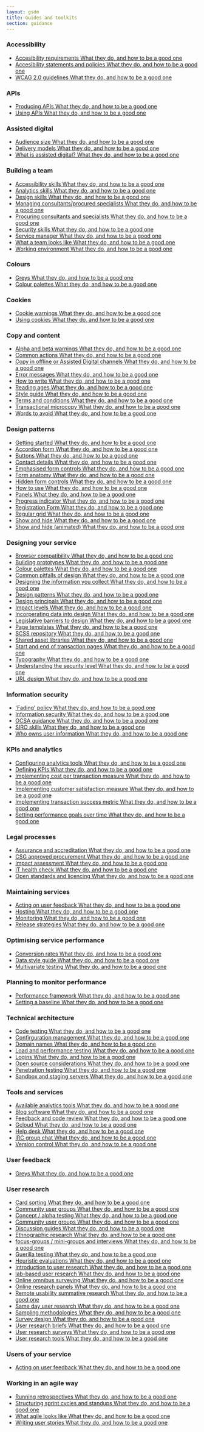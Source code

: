 ```yaml
---
layout: gsdm
title: Guides and toolkits
section: guidance
---
```


<div class="topic">
  <h3>Accessibility</h3>
  <ul>
      <li><a href="/guides-and-toolkits/accessibility/accessibilityrequirements.html"><span class="title">Accesibility requirements</span><span class="description">  What they do, and how to be a good one</span></a></li>
	  <li><a href="/guides-and-toolkits/accessibility/accessibilitystatementsandpolicies.html"><span class="title">Accesibility statements and policies</span><span class="description">  What they do, and how to be a good one</span></a></li>
  	  <li><a href="/guides-and-toolkits/accessibility/wcag2guidelines.html"><span class="title">WCAG 2.0 guidelines</span><span class="description">  What they do, and how to be a good one</span></a></li>
  </ul>
</div>

<div class="topic">
  <h3>APIs</h3>
  <ul>
      <li><a href="/guides-and-toolkits/apis/producingapis.html"><span class="title">Producing APIs</span><span class="description">  What they do, and how to be a good one</span></a></li>
	  <li><a href="/guides-and-toolkits/apis/usingapis.html"><span class="title">Using APIs</span><span class="description">  What they do, and how to be a good one</span></a></li>
  </ul>
</div>

<div class="topic">
  <h3>Assisted digital</h3>
  <ul>
      <li><a href="/guides-and-toolkits/assisted-digital/assisteddigitalaudiencesize.html"><span class="title">Audience size</span><span class="description">  What they do, and how to be a good one</span></a></li>
	  <li><a href="/guides-and-toolkits/assisted-digital/deliverymodels.html"><span class="title">Delivery models</span><span class="description">  What they do, and how to be a good one</span></a></li>
  	  <li><a href="/guides-and-toolkits/assisted-digital/whatisassisteddigital.html"><span class="title">What is assisted digital?</span><span class="description">  What they do, and how to be a good one</span></a></li>
  </ul>
</div>

<div class="topic">
  <h3>Building a team</h3>
  <ul>
      <li><a href="/guides-and-toolkits/building-a-team/accessibilityskills.html"><span class="title">Accessibility skills</span><span class="description">  What they do, and how to be a good one</span></a></li>
      <li><a href="/guides-and-toolkits/building-a-team/analyticsskills.html"><span class="title">Analytics skills</span><span class="description">  What they do, and how to be a good one</span></a></li>
      <li><a href="/guides-and-toolkits/building-a-team/designskills.html"><span class="title">Design skills</span><span class="description">  What they do, and how to be a good one</span></a></li>	  
      <li><a href="/guides-and-toolkits/building-a-team/managingconsultantsprocuredspecialists.html"><span class="title">Managing consultants/procured specialists</span><span class="description">  What they do, and how to be a good one</span></a></li>	  	
      <li><a href="/guides-and-toolkits/building-a-team/procuringconcultantspecialists.html"><span class="title">Procuring consultants and specialists</span><span class="description">  What they do, and how to be a good one</span></a></li>	  	
      <li><a href="/guides-and-toolkits/building-a-team/securityskills.html"><span class="title">Security skills</span><span class="description">  What they do, and how to be a good one</span></a></li>	  		    <li><a href="/guides-and-toolkits/building-a-team/servicemanager.html"><span class="title">Service manager</span><span class="description">  What they do, and how to be a good one</span></a></li>	 
	  <li><a href="/guides-and-toolkits/building-a-team/whatateamlookslike.html"><span class="title">What a team looks like</span><span class="description">  What they do, and how to be a good one</span></a></li>		   <li><a href="/guides-and-toolkits/building-a-team/workingenvironment.html"><span class="title">Working environment</span><span class="description">  What they do, and how to be a good one</span></a></li>			    
  </ul>
</div>

<div class="topic">
  <h3>Colours</h3>
  <ul>
      <li><a href="/guides-and-toolkits/colours/greys.html"><span class="title">Greys</span><span class="description">  What they do, and how to be a good one</span></a></li>
      <li><a href="/guides-and-toolkits/colours/index.html"><span class="title">Colour palettes</span><span class="description">  What they do, and how to be a good one</span></a></li>	  
  </ul>
</div>

<div class="topic">
  <h3>Cookies</h3>
  <ul>
      <li><a href="/guides-and-toolkits/cookies/cookiewarnings.html"><span class="title">Cookie warnings</span><span class="description">  What they do, and how to be a good one</span></a></li>
      <li><a href="/guides-and-toolkits/cookies/usingcookies.html"><span class="title">Using cookies</span><span class="description">  What they do, and how to be a good one</span></a></li>	  
  </ul>
</div>

<div class="topic">
  <h3>Copy and content</h3>
  <ul>
      <li><a href="/guides-and-toolkits/copy-and-content/alphabetawarnings.html"><span class="title">Alpha and beta warnings</span><span class="description">  What they do, and how to be a good one</span></a></li>
      <li><a href="/guides-and-toolkits/copy-and-content/commonactions.html"><span class="title">Common actions</span><span class="description">  What they do, and how to be a good one</span></a></li>	  
      <li><a href="/guides-and-toolkits/copy-and-content/copyinofflineorassisteddigitalchannels.html"><span class="title">Copy in offline or Assisted Digital channels</span><span class="description">  What they do, and how to be a good one</span></a></li>	  	  
      <li><a href="/guides-and-toolkits/copy-and-content/errormessages.html"><span class="title">Error messages</span><span class="description">  What they do, and how to be a good one</span></a></li>	  	   <li><a href="/guides-and-toolkits/copy-and-content/howtowrite.html"><span class="title">How to write</span><span class="description">  What they do, and how to be a good one</span></a></li>
	  <li><a href="/guides-and-toolkits/copy-and-content/readingages.html"><span class="title">Reading ages</span><span class="description">  What they do, and how to be a good one</span></a></li>	  	  	  
	  <li><a href="/guides-and-toolkits/copy-and-content/styleguide.html"><span class="title">Style guide</span><span class="description">  What they do, and how to be a good one</span></a></li>	  
	  <li><a href="/guides-and-toolkits/copy-and-content/termsandconditions.html"><span class="title">Terms and conditions</span><span class="description">  What they do, and how to be a good one</span></a></li>	  	  
	  <li><a href="/guides-and-toolkits/copy-and-content/transactionalmicrocopy.html"><span class="title">Transactional microcopy</span><span class="description">  What they do, and how to be a good one</span></a></li>	  	  	  
	  <li><a href="/guides-and-toolkits/copy-and-content/wordstoavoid.html"><span class="title">Words to avoid</span><span class="description">  What they do, and how to be a good one</span></a></li>	  	  	  	  
  </ul>
</div>

<div class="topic">
  <h3>Design patterns</h3>
  <ul>
   	  <li><a href="/guides-and-toolkits/design-patterns/index"><span class="title">Getting started</span><span class="description"> What they do, and how to be a good one</span></a></li>	  	 
      <li><a href="/guides-and-toolkits/design-patterns/accordion-form.html"><span class="title">Accordion form</span><span class="description">  What they do, and how to be a good one</span></a></li>
      <li><a href="/guides-and-toolkits/design-patterns/buttons.html"><span class="title">Buttons</span><span class="description"> What they do, and how to be a good one</span></a></li>	  
      <li><a href="/guides-and-toolkits/design-patterns/contact-details.html"><span class="title">Contact details</span><span class="description"> What they do, and how to be a good one</span></a></li>	  
      <li><a href="/guides-and-toolkits/design-patterns/emphasised-form-controls.html"><span class="title">Emphasised form controls</span><span class="description"> What they do, and how to be a good one</span></a></li>
      <li><a href="/guides-and-toolkits/design-patterns/form-anatomy.html"><span class="title">Form anatomy</span><span class="description"> What they do, and how to be a good one</span></a></li>
      <li><a href="/guides-and-toolkits/design-patterns/hidden-form-controls.html"><span class="title">Hidden form controls</span><span class="description"> What they do, and how to be a good one</span></a></li>	  
      <li><a href="/guides-and-toolkits/design-patterns/how-to-use.html"><span class="title">How to use</span><span class="description"> What they do, and how to be a good one</span></a></li>	  	  
      <li><a href="/guides-and-toolkits/design-patterns/panels.html"><span class="title">Panels</span><span class="description"> What they do, and how to be a good one</span></a></li>
      <li><a href="/guides-and-toolkits/design-patterns/progress-indicator.html"><span class="title">Progress indicator</span><span class="description"> What they do, and how to be a good one</span></a></li>
      <li><a href="/guides-and-toolkits/design-patterns/registration-form.html"><span class="title">Registration Form</span><span class="description"> What they do, and how to be a good one</span></a></li>	  
      <li><a href="/guides-and-toolkits/design-patterns/regular-grid.html"><span class="title">Regular grid</span><span class="description"> What they do, and how to be a good one</span></a></li>
      <li><a href="/guides-and-toolkits/design-patterns/show-hide.html"><span class="title">Show and hide</span><span class="description"> What they do, and how to be a good one</span></a></li>	  
      <li><a href="/guides-and-toolkits/design-patterns/show-hide-animated.html"><span class="title">Show and hide (animated)</span><span class="description"> What they do, and how to be a good one</span></a></li>	  
  </ul>
</div>

<div class="topic">
  <h3>Designing your service</h3>
  <ul>
      <li><a href="/guides-and-toolkits/designing-your-service/browsercompatability.html"><span class="title">Browser compatibility</span><span class="description">  What they do, and how to be a good one</span></a></li>
      <li><a href="/guides-and-toolkits/designing-your-service/buildingprototypes.html"><span class="title">Building prototypes</span><span class="description">  What they do, and how to be a good one</span></a></li>
      <li><a href="/guides-and-toolkits/designing-your-service/colourpalettes.html"><span class="title">Colour palettes</span><span class="description">  What they do, and how to be a good one</span></a></li>	  
      <li><a href="/guides-and-toolkits/designing-your-service/commonpitfallsofdesign.html"><span class="title">Common pitfalls of design</span><span class="description">  What they do, and how to be a good one</span></a></li>	  	  
      <li><a href="/guides-and-toolkits/designing-your-service/designingtheinformationyoucollect.html"><span class="title">Designing the information you collect</span><span class="description">  What they do, and how to be a good one</span></a></li>
      <li><a href="/guides-and-toolkits/designing-your-service/designpatterns.html"><span class="title">Design patterns</span><span class="description">  What they do, and how to be a good one</span></a></li>
      <li><a href="/guides-and-toolkits/designing-your-service/designprincipals.html"><span class="title">Design principals</span><span class="description">  What they do, and how to be a good one</span></a></li>
  	 <li><a href="/guides-and-toolkits/designing-your-service/impactlevels.html"><span class="title">Impact levels</span><span class="description">  What they do, and how to be a good one</span></a></li>
  	 <li><a href="/guides-and-toolkits/designing-your-service/incorperatingdataintodesign.html"><span class="title">Incorperating data into design</span><span class="description">  What they do, and how to be a good one</span></a></li>	 
  	 <li><a href="/guides-and-toolkits/designing-your-service/legislativebarrierstodesign.html"><span class="title">Legislative barriers to design</span><span class="description">  What they do, and how to be a good one</span></a></li>	 	 
  	 <li><a href="/guides-and-toolkits/designing-your-service/pagetemplates.html"><span class="title">Page templates</span><span class="description">  What they do, and how to be a good one</span></a></li>	 
  	 <li><a href="/guides-and-toolkits/designing-your-service/scssrepo.html"><span class="title">SCSS repository</span><span class="description">  What they do, and how to be a good one</span></a></li>	
  	 <li><a href="/guides-and-toolkits/designing-your-service/sharedassetlibraries.html"><span class="title">Shared asset libraries</span><span class="description">  What they do, and how to be a good one</span></a></li>		 
  	 <li><a href="/guides-and-toolkits/designing-your-service/startandendoftransactionpages.html"><span class="title">Start and end of transaction pages</span><span class="description">  What they do, and how to be a good one</span></a></li>
  	 <li><a href="/guides-and-toolkits/designing-your-service/typography.html"><span class="title">Typography</span><span class="description">  What they do, and how to be a good one</span></a></li>			 
  	 <li><a href="/guides-and-toolkits/designing-your-service/understandingthesecuritylevel.html"><span class="title">Understanding the security level</span><span class="description">  What they do, and how to be a good one</span></a></li>			 			 
  	 <li><a href="/guides-and-toolkits/designing-your-service/urldesign.html"><span class="title">URL design</span><span class="description">  What they do, and how to be a good one</span></a></li>			
  </ul>
</div>

<div class="topic">
  <h3>Information security</h3>
  <ul>
      <li><a href="/guides-and-toolkits/information-security/fadingpolicy.html"><span class="title">'Fading' policy</span><span class="description">  What they do, and how to be a good one</span></a></li>
      <li><a href="/guides-and-toolkits/information-security/informationsecurity.html"><span class="title">Information security</span><span class="description">  What they do, and how to be a good one</span></a></li>	  
      <li><a href="/guides-and-toolkits/information-security/ocsaguidance.html"><span class="title">OCSA guidance</span><span class="description">  What they do, and how to be a good one</span></a></li>
      <li><a href="/guides-and-toolkits/information-security/siroskillsrequirements.html"><span class="title">SIRO skills</span><span class="description">  What they do, and how to be a good one</span></a></li>	  
      <li><a href="/guides-and-toolkits/information-security/whoownsuserinformation.html"><span class="title">Who owns user information</span><span class="description">  What they do, and how to be a good one</span></a></li>
  </ul>
</div>

<div class="topic">
  <h3>KPIs and analytics</h3>
  <ul>
      <li><a href="/guides-and-toolkits/apis/configureinganalyticstools.html"><span class="title">Configuring analytics tools</span><span class="description">  What they do, and how to be a good one</span></a></li>
	  <li><a href="/guides-and-toolkits/apis/definingkpis.html"><span class="title">Defining KPIs</span><span class="description">  What they do, and how to be a good one</span></a></li>
	  <li><a href="/guides-and-toolkits/apis/implementingcostpertransactionmeasure.html"><span class="title">Implementing cost per transaction measure</span><span class="description">  What they do, and how to be a good one</span></a></li>	  
	  <li><a href="/guides-and-toolkits/apis/implementingcustomersatisfactionmeasure.html"><span class="title">Implementing customer satisfaction measure</span><span class="description">  What they do, and how to be a good one</span></a></li>	  	  
	  <li><a href="/guides-and-toolkits/apis/implementingtransactionsuccessmetric.html"><span class="title">Implementing transaction success metric</span><span class="description">  What they do, and how to be a good one</span></a></li>	  	  	  
	  <li><a href="/guides-and-toolkits/apis/settingperformancegoalsovertime.html"><span class="title">Setting performance goals over time</span><span class="description">  What they do, and how to be a good one</span></a></li>	  	  	  	  
  </ul>
</div>

<div class="topic">
  <h3>Legal processes</h3>
  <ul>
      <li><a href="/guides-and-toolkits/legal-processes/assuranceandaccreditation.html"><span class="title">Assurance and accreditation</span><span class="description">  What they do, and how to be a good one</span></a></li>
      <li><a href="/guides-and-toolkits/legal-processes/csgapprovedprocurement.html"><span class="title">CSG approved procurement</span><span class="description">  What they do, and how to be a good one</span></a></li>
      <li><a href="/guides-and-toolkits/legal-processes/impactassessment.html"><span class="title">Impact assessment</span><span class="description">  What they do, and how to be a good one</span></a></li>	  
      <li><a href="/guides-and-toolkits/legal-processes/ithealthcheck.html"><span class="title">IT health check</span><span class="description">  What they do, and how to be a good one</span></a></li>	  	  
      <li><a href="/guides-and-toolkits/legal-processes/openstandardsandlicencing.html"><span class="title">Open standards and licencing</span><span class="description">  What they do, and how to be a good one</span></a></li>
  </ul>
</div>

<div class="topic">
  <h3>Maintaining services</h3>
  <ul>
      <li><a href="/guides-and-toolkits/maintaining-services/actingonuserfeedback.html"><span class="title">Acting on user feedback</span><span class="description">  What they do, and how to be a good one</span></a></li>
	  <li><a href="/guides-and-toolkits/maintaining-services/hosting.html"><span class="title">Hosting</span><span class="description">  What they do, and how to be a good one</span></a></li>
	  <li><a href="/guides-and-toolkits/maintaining-services/monitoring.html"><span class="title">Monitoring</span><span class="description">  What they do, and how to be a good one</span></a></li>	  
	  <li><a href="/guides-and-toolkits/maintaining-services/releasestrategies.html"><span class="title">Release strategies</span><span class="description">  What they do, and how to be a good one</span></a></li>	  	  
  </ul>
</div>

<div class="topic">
  <h3>Optimising service performance</h3>
  <ul>
      <li><a href="/guides-and-toolkits/optimising-service-performance/conversionrates.html"><span class="title">Conversion rates</span><span class="description">  What they do, and how to be a good one</span></a></li>
      <li><a href="/guides-and-toolkits/optimising-service-performance/datastyleguide.html"><span class="title">Data style guide</span><span class="description">  What they do, and how to be a good one</span></a></li>	  
      <li><a href="/guides-and-toolkits/optimising-service-performance/multivariatetesting.html"><span class="title">Multivariate testing</span><span class="description">  What they do, and how to be a good one</span></a></li>	  	  
  </ul>
</div>

<div class="topic">
  <h3>Planning to monitor performance</h3>
  <ul>
      <li><a href="/guides-and-toolkits/planning-to-monitor-performance/performanceframework.html"><span class="title">Performance framework</span><span class="description">  What they do, and how to be a good one</span></a></li>
      <li><a href="/guides-and-toolkits/planning-to-monitor-performance/settingabaseline.html"><span class="title">Setting a baseline</span><span class="description">  What they do, and how to be a good one</span></a></li>	  
  </ul>
</div>

<div class="topic">
  <h3>Technical architecture</h3>
  <ul>
      <li><a href="/guides-and-toolkits/technical-architecture/codetesting.html"><span class="title">Code testing</span><span class="description">  What they do, and how to be a good one</span></a></li>
      <li><a href="/guides-and-toolkits/technical-architecture/configurationmanagement.html"><span class="title">Confirguration management</span><span class="description">  What they do, and how to be a good one</span></a></li>	  
      <li><a href="/guides-and-toolkits/technical-architecture/domainnames.html"><span class="title">Domain names</span><span class="description">  What they do, and how to be a good one</span></a></li>	  	  
      <li><a href="/guides-and-toolkits/technical-architecture/loadandperformancetesting.html"><span class="title">Load and performance testing</span><span class="description">  What they do, and how to be a good one</span></a></li>	  	  	  
      <li><a href="/guides-and-toolkits/technical-architecture/logins.html"><span class="title">Logins</span><span class="description">  What they do, and how to be a good one</span></a></li>	
      <li><a href="/guides-and-toolkits/technical-architecture/opensourceconsiderations.html"><span class="title">Open source considerations</span><span class="description">  What they do, and how to be a good one</span></a></li>		    
      <li><a href="/guides-and-toolkits/technical-architecture/penetrationtesting.html"><span class="title">Penetration testing</span><span class="description">  What they do, and how to be a good one</span></a></li>		    	  	  	  	  
      <li><a href="/guides-and-toolkits/technical-architecture/sandboxandstagingservers.html"><span class="title">Sandbox and staging servers</span><span class="description">  What they do, and how to be a good one</span></a></li>		    	  	  	  	  	  
  </ul>
</div>


<div class="topic">
  <h3>Tools and services</h3>
  <ul>
      <li><a href="/guides-and-toolkits/tools-and-services/availableanalyticstools.html"><span class="title">Available analytics tools</span><span class="description">  What they do, and how to be a good one</span></a></li>
      <li><a href="/guides-and-toolkits/tools-and-services/blogsoftware.html"><span class="title">Blog software</span><span class="description">  What they do, and how to be a good one</span></a></li>
      <li><a href="/guides-and-toolkits/tools-and-services/feedback_and_code_review.html"><span class="title">Feedback and code review</span><span class="description">  What they do, and how to be a good one</span></a></li>
      <li><a href="/guides-and-toolkits/tools-and-services/gcloud.html"><span class="title">Gcloud</span><span class="description">  What they do, and how to be a good one</span></a></li>
      <li><a href="/guides-and-toolkits/tools-and-services/helpdesk.html"><span class="title">Help desk</span><span class="description">  What they do, and how to be a good one</span></a></li>
      <li><a href="/guides-and-toolkits/tools-and-services/irc.html"><span class="title">IRC group chat</span><span class="description">  What they do, and how to be a good one</span></a></li>
      <li><a href="/guides-and-toolkits/tools-and-services/versioncontrol.html"><span class="title">Version control</span><span class="description">  What they do, and how to be a good one</span></a></li>
  </ul>
</div>

<div class="topic">
  <h3>User feedback</h3>
  <ul>
      <li><a href="/guides-and-toolkits/user-feedback/sentimentanalysis.html"><span class="title">Greys</span><span class="description">  What they do, and how to be a good one</span></a></li>
  </ul>
</div>

<div class="topic">
  <h3>User research</h3>
  <ul>
      <li><a href="/guides-and-toolkits/user-research/cardsorting.html"><span class="title">Card sorting</span><span class="description">  What they do, and how to be a good one</span></a></li>
      <li><a href="/guides-and-toolkits/user-research/communityusergroups.html"><span class="title">Community user groups</span><span class="description">  What they do, and how to be a good one</span></a></li>	  
      <li><a href="/guides-and-toolkits/user-research/conceptalphatesting.html"><span class="title">Concept / alpha testing</span><span class="description">  What they do, and how to be a good one</span></a></li>		  
      <li><a href="/guides-and-toolkits/user-research/communityusergroups.html"><span class="title">Community user groups</span><span class="description">  What they do, and how to be a good one</span></a></li>	   <li><a href="/guides-and-toolkits/user-research/discussionguides.html"><span class="title">Discussion guides</span><span class="description">  What they do, and how to be a good one</span></a></li>	  	  
	  <li><a href="/guides-and-toolkits/user-research/ethnographicresearch.html"><span class="title">Ethnographic research</span><span class="description">  What they do, and how to be a good one</span></a></li>	  	  	  
	  <li><a href="/guides-and-toolkits/user-research/focusgroupsminigroupsandinterviews.html"><span class="title">focus-groups / mini-groups and interviews</span><span class="description">  What they do, and how to be a good one</span></a></li>
	  <li><a href="/guides-and-toolkits/user-research/guerillatesting.html"><span class="title">Guerilla testing</span><span class="description">  What they do, and how to be a good one</span></a></li>
	  <li><a href="/guides-and-toolkits/user-research/heuristicevaluations.html"><span class="title">Heuristic evaluations</span><span class="description">  What they do, and how to be a good one</span></a></li>
	  <li><a href="/guides-and-toolkits/user-research/introductiontouserresearch.html"><span class="title">Introduction to user research</span><span class="description">  What they do, and how to be a good one</span></a></li>	  	  
	  <li><a href="/guides-and-toolkits/user-research/labbasedusertesting.html"><span class="title">lab-based user research</span><span class="description">  What they do, and how to be a good one</span></a></li>	 <li><a href="/guides-and-toolkits/user-research/onlineomnibussurveying.html"><span class="title">Online omnibus surveying</span><span class="description">  What they do, and how to be a good one</span></a></li>	 	  	  	  
	  <li><a href="/guides-and-toolkits/user-research/onlineresearchpanels.html"><span class="title">Online research panels</span><span class="description">  What they do, and how to be a good one</span></a></li>	 	  	  	  	  
	  <li><a href="/guides-and-toolkits/user-research/remoteusabilitysummativetesting.html"><span class="title">Remote usability summative research</span><span class="description">  What they do, and how to be a good one</span></a></li>	 	 
	  <li><a href="/guides-and-toolkits/user-research/samedayusertesting.html"><span class="title">Same day user research</span><span class="description">  What they do, and how to be a good one</span></a></li>	 	 
	  <li><a href="/guides-and-toolkits/user-research/samplingmethodologies.html"><span class="title">Sampling methodologies</span><span class="description">  What they do, and how to be a good one</span></a></li>	 
	  <li><a href="/guides-and-toolkits/user-research/surveydesign.html"><span class="title">Survey design</span><span class="description">  What they do, and how to be a good one</span></a></li>	  
	  <li><a href="/guides-and-toolkits/user-research/userresearchbriefs.html"><span class="title">User research briefs</span><span class="description">  What they do, and how to be a good one</span></a></li>	  	  	
	  <li><a href="/guides-and-toolkits/user-research/userresearchsurveys.html"><span class="title">User research surveys</span><span class="description">  What they do, and how to be a good one</span></a></li>	  		  	   	  	  	  	  
	  <li><a href="/guides-and-toolkits/user-research/userresearchtools.html"><span class="title">User research tools</span><span class="description">  What they do, and how to be a good one</span></a></li>	  		  	   	  	  	  	  	  
  </ul>
</div>

<div class="topic">
  <h3>Users of your service</h3>
  <ul>
      <li><a href="/guides-and-toolkits/users-of-your-service/understandinguserneeds.html"><span class="title">Acting on user feedback</span><span class="description">  What they do, and how to be a good one</span></a></li>
  </ul>
</div>

<div class="topic">
  <h3>Working in an agile way</h3>
  <ul>
      <li><a href="/guides-and-toolkits/working-in-an-agile-way/runningretrospectives.html"><span class="title">Running retrospectives</span><span class="description">  What they do, and how to be a good one</span></a></li>
      <li><a href="/guides-and-toolkits/working-in-an-agile-way/structuringsprintcyclesandstandups.html"><span class="title">Structuring sprint cycles and standups</span><span class="description">  What they do, and how to be a good one</span></a></li>	  
      <li><a href="/guides-and-toolkits/working-in-an-agile-way/whatagilelookslike.html"><span class="title">What agile looks like</span><span class="description">  What they do, and how to be a good one</span></a></li>	  	  
      <li><a href="/guides-and-toolkits/working-in-an-agile-way/writinguserstories.html"><span class="title">Writing user stories</span><span class="description">  What they do, and how to be a good one</span></a></li>	  	  	  
  </ul>
</div>